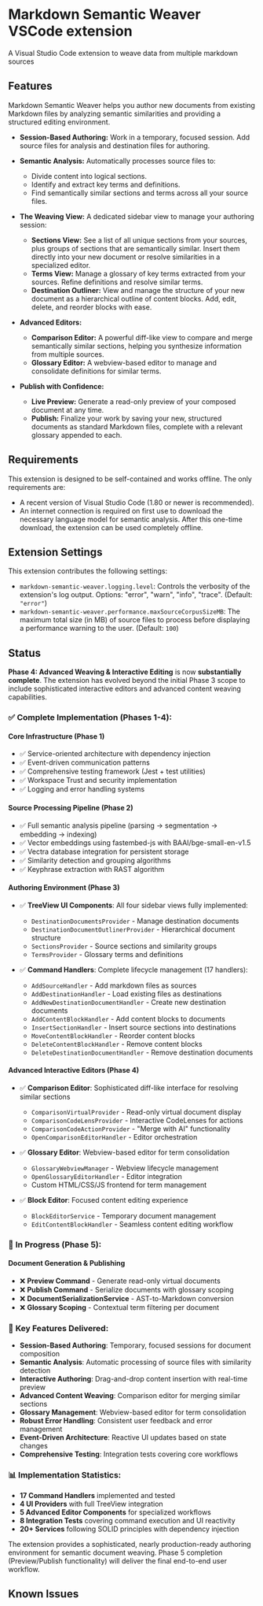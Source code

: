 # Markdown Semantic Weaver VSCode extension

A Visual Studio Code extension to weave data from multiple markdown sources

## Features

Markdown Semantic Weaver helps you author new documents from existing Markdown files by analyzing semantic similarities and providing a structured editing environment.

- **Session-Based Authoring:** Work in a temporary, focused session. Add source files for analysis and destination files for authoring.

- **Semantic Analysis:** Automatically processes source files to:

  - Divide content into logical sections.
  - Identify and extract key terms and definitions.
  - Find semantically similar sections and terms across all your source files.

- **The Weaving View:** A dedicated sidebar view to manage your authoring session:

  - **Sections View:** See a list of all unique sections from your sources, plus groups of sections that are semantically similar. Insert them directly into your new document or resolve similarities in a specialized editor.
  - **Terms View:** Manage a glossary of key terms extracted from your sources. Refine definitions and resolve similar terms.
  - **Destination Outliner:** View and manage the structure of your new document as a hierarchical outline of content blocks. Add, edit, delete, and reorder blocks with ease.

- **Advanced Editors:**

  - **Comparison Editor:** A powerful diff-like view to compare and merge semantically similar sections, helping you synthesize information from multiple sources.
  - **Glossary Editor:** A webview-based editor to manage and consolidate definitions for similar terms.

- **Publish with Confidence:**
  - **Live Preview:** Generate a read-only preview of your composed document at any time.
  - **Publish:** Finalize your work by saving your new, structured documents as standard Markdown files, complete with a relevant glossary appended to each.

## Requirements

This extension is designed to be self-contained and works offline. The only requirements are:

- A recent version of Visual Studio Code (1.80 or newer is recommended).
- An internet connection is required on first use to download the necessary language model for semantic analysis. After this one-time download, the extension can be used completely offline.

## Extension Settings

This extension contributes the following settings:

- `markdown-semantic-weaver.logging.level`: Controls the verbosity of the extension's log output. Options: "error", "warn", "info", "trace". (Default: `"error"`)
- `markdown-semantic-weaver.performance.maxSourceCorpusSizeMB`: The maximum total size (in MB) of source files to process before displaying a performance warning to the user. (Default: `100`)

## Status

**Phase 4: Advanced Weaving & Interactive Editing** is now **substantially complete**. The extension has evolved beyond the initial Phase 3 scope to include sophisticated interactive editors and advanced content weaving capabilities.

### ✅ **Complete Implementation (Phases 1-4):**

#### **Core Infrastructure (Phase 1)**
- ✅ Service-oriented architecture with dependency injection
- ✅ Event-driven communication patterns
- ✅ Comprehensive testing framework (Jest + test utilities)
- ✅ Workspace Trust and security implementation
- ✅ Logging and error handling systems

#### **Source Processing Pipeline (Phase 2)**
- ✅ Full semantic analysis pipeline (parsing → segmentation → embedding → indexing)
- ✅ Vector embeddings using fastembed-js with BAAI/bge-small-en-v1.5
- ✅ Vectra database integration for persistent storage
- ✅ Similarity detection and grouping algorithms
- ✅ Keyphrase extraction with RAST algorithm

#### **Authoring Environment (Phase 3)**
- ✅ **TreeView UI Components**: All four sidebar views fully implemented:
  - `DestinationDocumentsProvider` - Manage destination documents
  - `DestinationDocumentOutlinerProvider` - Hierarchical document structure
  - `SectionsProvider` - Source sections and similarity groups
  - `TermsProvider` - Glossary terms and definitions

- ✅ **Command Handlers**: Complete lifecycle management (17 handlers):
  - `AddSourceHandler` - Add markdown files as sources
  - `AddDestinationHandler` - Load existing files as destinations
  - `AddNewDestinationDocumentHandler` - Create new destination documents
  - `AddContentBlockHandler` - Add content blocks to documents
  - `InsertSectionHandler` - Insert source sections into destinations
  - `MoveContentBlockHandler` - Reorder content blocks
  - `DeleteContentBlockHandler` - Remove content blocks
  - `DeleteDestinationDocumentHandler` - Remove destination documents

#### **Advanced Interactive Editors (Phase 4)**
- ✅ **Comparison Editor**: Sophisticated diff-like interface for resolving similar sections
  - `ComparisonVirtualProvider` - Read-only virtual document display
  - `ComparisonCodeLensProvider` - Interactive CodeLenses for actions
  - `ComparisonCodeActionProvider` - "Merge with AI" functionality
  - `OpenComparisonEditorHandler` - Editor orchestration

- ✅ **Glossary Editor**: Webview-based editor for term consolidation
  - `GlossaryWebviewManager` - Webview lifecycle management
  - `OpenGlossaryEditorHandler` - Editor integration
  - Custom HTML/CSS/JS frontend for term management

- ✅ **Block Editor**: Focused content editing experience
  - `BlockEditorService` - Temporary document management
  - `EditContentBlockHandler` - Seamless content editing workflow

### 🔄 **In Progress (Phase 5):**

#### **Document Generation & Publishing**
- ❌ **Preview Command** - Generate read-only virtual documents
- ❌ **Publish Command** - Serialize documents with glossary scoping
- ❌ **DocumentSerializationService** - AST-to-Markdown conversion
- ❌ **Glossary Scoping** - Contextual term filtering per document

### 🎯 **Key Features Delivered:**

- **Session-Based Authoring**: Temporary, focused sessions for document composition
- **Semantic Analysis**: Automatic processing of source files with similarity detection
- **Interactive Authoring**: Drag-and-drop content insertion with real-time preview
- **Advanced Content Weaving**: Comparison editor for merging similar sections
- **Glossary Management**: Webview-based editor for term consolidation
- **Robust Error Handling**: Consistent user feedback and error management
- **Event-Driven Architecture**: Reactive UI updates based on state changes
- **Comprehensive Testing**: Integration tests covering core workflows

### 📊 **Implementation Statistics:**
- **17 Command Handlers** implemented and tested
- **4 UI Providers** with full TreeView integration
- **5 Advanced Editor Components** for specialized workflows
- **8 Integration Tests** covering command execution and UI reactivity
- **20+ Services** following SOLID principles with dependency injection

The extension provides a sophisticated, nearly production-ready authoring environment for semantic document weaving. Phase 5 completion (Preview/Publish functionality) will deliver the final end-to-end user workflow.

## Known Issues
